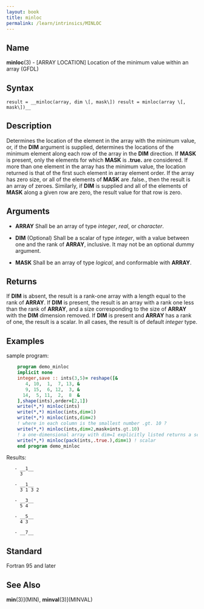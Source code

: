 ```yaml
---
layout: book
title: minloc
permalink: /learn/intrinsics/MINLOC
---
```

## __Name__

__minloc__(3) - \[ARRAY LOCATION\] Location of the minimum value within an array
(GFDL)

## __Syntax__

    result = __minloc(array, dim \[, mask\]) result = minloc(array \[, mask\])__

## __Description__

Determines the location of the element in the array with the minimum
value, or, if the __DIM__ argument is supplied, determines the locations of
the minimum element along each row of the array in the __DIM__ direction. If
__MASK__ is present, only the elements for which __MASK__ is __.true.__ are
considered. If more than one element in the array has the minimum value,
the location returned is that of the first such element in array element
order. If the array has zero size, or all of the elements of __MASK__ are
.false., then the result is an array of zeroes. Similarly, if __DIM__ is
supplied and all of the elements of __MASK__ along a given row are zero, the
result value for that row is zero.

## __Arguments__

  - __ARRAY__
    Shall be an array of type _integer_, _real_, or _character_.

  - __DIM__
    (Optional) Shall be a scalar of type _integer_, with a value between
    one and the rank of __ARRAY__, inclusive. It may not be an optional
    dummy argument.

  - __MASK__
    Shall be an array of type _logical_, and conformable with __ARRAY__.

## __Returns__

If __DIM__ is absent, the result is a rank-one array with a length equal to
the rank of __ARRAY__. If __DIM__ is present, the result is an array with a rank
one less than the rank of __ARRAY__, and a size corresponding to the size of
__ARRAY__ with the __DIM__ dimension removed. If __DIM__ is present and __ARRAY__ has a
rank of one, the result is a scalar. In all cases, the result is of
default _integer_ type.

## __Examples__

sample program:

```fortran
    program demo_minloc
    implicit none
    integer,save :: ints(3,5)= reshape([&
       4, 10,  1,  7, 13, &
       9, 15,  6, 12,  3, &
      14,  5, 11,  2,  8  &
    ],shape(ints),order=[2,1])
    write(*,*) minloc(ints)
    write(*,*) minloc(ints,dim=1)
    write(*,*) minloc(ints,dim=2)
    ! where in each column is the smallest number .gt. 10 ?
    write(*,*) minloc(ints,dim=2,mask=ints.gt.10)
    ! a one-dimensional array with dim=1 explicitly listed returns a scalar
    write(*,*) minloc(pack(ints,.true.),dim=1) ! scalar
    end program demo_minloc
```

Results:
```
   - __1__
     3

   - __1__
     3 1 3 2

   - __3__
     5 4

   - __5__
     4 3

   - __7__
```
## __Standard__

Fortran 95 and later

## __See Also__

__min__(3)](MIN), __minval__(3)](MINVAL)
